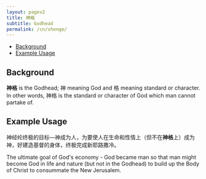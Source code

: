 ```yaml
---
layout: pagev2
title: 神格
subtitle: Godhead
permalink: /cn/shenge/
---
```

- [Background](#background)
- [Example Usage](#example-usage)

## Background

**神格** is the Godhead; 神 meaning God and 格 meaning standard or character. In other words, 神格 is the standard or character of God which man cannot partake of.

## Example Usage

神经纶终极的目标—神成为人，为要使人在生命和性情上（但不在**神格**上）成为神，好建造基督的身体，终极完成新耶路撒冷。

The ultimate goal of God's economy - God became man so that man might become God in life and nature (but not in the Godhead) to build up the Body of Christ to consummate the New Jerusalem. 